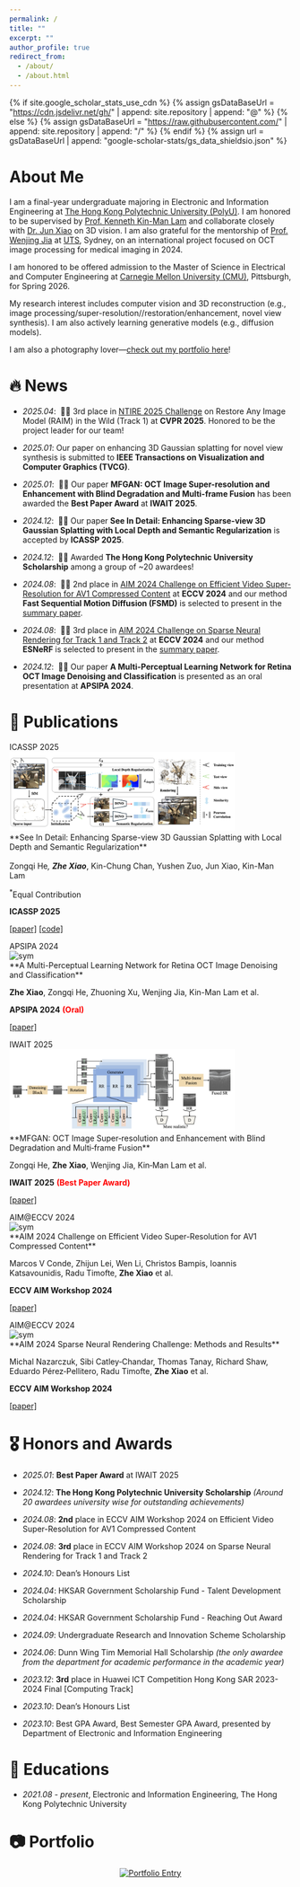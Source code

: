 ```yaml
---
permalink: /
title: ""
excerpt: ""
author_profile: true
redirect_from: 
  - /about/
  - /about.html
---
```


{% if site.google_scholar_stats_use_cdn %}
{% assign gsDataBaseUrl = "https://cdn.jsdelivr.net/gh/" | append: site.repository | append: "@" %}
{% else %}
{% assign gsDataBaseUrl = "https://raw.githubusercontent.com/" | append: site.repository | append: "/" %}
{% endif %}
{% assign url = gsDataBaseUrl | append: "google-scholar-stats/gs_data_shieldsio.json" %}

<span class='anchor' id='about-me'></span>

# About Me

I am a final-year undergraduate majoring in Electronic and Information Engineering at [The Hong Kong Polytechnic University (PolyU)](https://www.polyu.edu.hk/). I am honored to be supervised by [Prof. Kenneth Kin-Man Lam](https://scholar.google.com.hk/citations?user=6yK7bewAAAAJ) and collaborate closely with [Dr. Jun Xiao](https://junxiao01.github.io/) on 3D vision. I am also grateful for the mentorship of [Prof. Wenjing Jia](https://scholar.google.com.au/citations?hl=en&user=BzXhftkAAAAJ) at [UTS](https://www.uts.edu.au/), Sydney, on an international project focused on OCT image processing for medical imaging in 2024.

I am honored to be offered admission to the Master of Science in Electrical and Computer Engineering at [Carnegie Mellon University (CMU)](https://www.cmu.edu), Pittsburgh, for Spring 2026.

My research interest includes computer vision and 3D reconstruction (e.g., image processing/super-resolution//restoration/enhancement, novel view synthesis). I am also actively learning generative models (e.g., diffusion models).

<!-- I am also a photography lover—[check out my selected photos here](photowall/photowall.html)! -->
I am also a photography lover—[check out my portfolio here](https://zachary-zhexiao.github.io/#-portfolio)!
<!--Google citation: <a href='https://scholar.google.com/citations?user=kH0sdkwAAAAJ'><img src="https://img.shields.io/endpoint?logo=Google%20Scholar&url=https%3A%2F%2Fcdn.jsdelivr.net%2Fgh%2FYushenZuo%2Fyushenzuo.github.io@google-scholar-stats%2Fgs_data_shieldsio.json&labelColor=f6f6f6&color=9cf&style=flat&label=citations"></a> -->




# 🔥 News

- *2025.04*: &nbsp;🎉🎉 3rd place in <a href='https://cvlai.net/ntire/2025/'>NTIRE 2025 Challenge</a> on Restore Any Image Model (RAIM) in the Wild (Track 1) at **CVPR 2025**. Honored to be the project leader for our team!


- *2025.01*:&nbsp;Our paper on enhancing 3D Gaussian splatting for novel view synthesis is submitted to **IEEE Transactions on Visualization and Computer Graphics (TVCG)**.

- *2025.01*: &nbsp;🎉🎉 Our paper **MFGAN: OCT Image Super-resolution and Enhancement with Blind Degradation and Multi-frame Fusion** has been awarded the **Best Paper Award** at **IWAIT 2025**.

- *2024.12*: &nbsp;🎉🎉 Our paper **See In Detail: Enhancing Sparse-view 3D Gaussian Splatting with Local Depth and Semantic Regularization** is accepted by **ICASSP 2025**. 
<!--on enhancing 3D Gaussian splatting for novel view synthesis under sparse views-->

- *2024.12*: &nbsp;🎉🎉 Awarded **The Hong Kong Polytechnic University Scholarship** among a group of ~20 awardees!

- *2024.08*: &nbsp;🎉🎉 2nd place in <a href='https://codalab.lisn.upsaclay.fr/competitions/17705'>AIM 2024 Challenge on Efficient Video Super-Resolution for AV1 Compressed Content</a> at **ECCV 2024** and our method **Fast Sequential Motion Diffusion (FSMD)** is selected to present in the [summary paper](https://arxiv.org/pdf/2409.17256).

- *2024.08*: &nbsp;🎉🎉 3rd place in <a href='https://codalab.lisn.upsaclay.fr/competitions/19222'>AIM 2024 Challenge on Sparse Neural Rendering for Track 1 and Track 2</a> at **ECCV 2024** and our method **ESNeRF** is selected to present in the [summary paper](https://arxiv.org/pdf/2409.15045).

- *2024.12*: &nbsp;🎉🎉 Our paper **A Multi-Perceptual Learning Network for Retina OCT Image Denoising and Classification** is presented as an oral presentation at **APSIPA 2024**.


# 📝 Publications 


<div class='paper-box'><div class='paper-box-image'><div><div class="badge">ICASSP 2025</div><img src='images/ICASSP_2025.png' alt="sym" width="80%"></div></div>
<div class='paper-box-text' markdown="1">
**See In Detail: Enhancing Sparse-view 3D Gaussian Splatting with Local Depth and Semantic Regularization**
  
Zongqi He<sup>*</sup>, **Zhe Xiao**<sup>*</sup>, Kin-Chung Chan, Yushen Zuo, Jun Xiao, Kin-Man Lam

<sup>*</sup>Equal Contribution

**ICASSP 2025**

[\[paper\]](https://arxiv.org/abs/2501.11508) [\[code\]](https://github.com/wuyou012/SIDGaussian)

</div>
</div>


<div class='paper-box'><div class='paper-box-image'><div><div class="badge">APSIPA 2024</div><img src='images/APSIPA2024.png' alt="sym" width="80%"></div></div>
<div class='paper-box-text' markdown="1">
**A Multi-Perceptual Learning Network for Retina OCT Image Denoising and Classification**
  
**Zhe Xiao**, Zongqi He, Zhuoning Xu, Wenjing Jia, Kin-Man Lam et al.

**APSIPA 2024** <span style="color:red">**(Oral)**</span>

[\[paper\]](https://ieeexplore.ieee.org/document/10848686)
</div>
</div>


<div class='paper-box'><div class='paper-box-image'><div><div class="badge">IWAIT 2025</div><img src='images/iwait2025.png' alt="sym" width="80%"></div></div>
<div class='paper-box-text' markdown="1">
**MFGAN: OCT Image Super‑resolution and Enhancement with Blind Degradation and Multi‑frame Fusion**

Zongqi He, **Zhe Xiao**, Wenjing Jia, Kin‑Man Lam et al.

**IWAIT 2025** <span style="color:red">**(Best Paper Award)**</span>

[\[paper\]](https://www.spiedigitallibrary.org/conference-proceedings-of-spie/13510/1351005/MFGAN--OCT-image-super-resolution-and-enhancement-with-blind/10.1117/12.3057230.short?webSyncID=6c60a397-8a3b-1bd9-3761-10bda6d2d646&sessionGUID=366cc9a6-5379-ee29-40a0-45b97a32d400)
</div>
</div>




<div class='paper-box'><div class='paper-box-image'><div><div class="badge">AIM@ECCV 2024</div><img src='images/AIM2024_video.png' alt="sym" width="80%"></div></div>
<div class='paper-box-text' markdown="1">
**AIM 2024 Challenge on Efficient Video Super-Resolution for AV1 Compressed Content**
  
Marcos V Conde, Zhijun Lei, Wen Li, Christos Bampis, Ioannis Katsavounidis, Radu Timofte, **Zhe Xiao** et al.

**ECCV AIM Workshop 2024**

[\[paper\]](https://arxiv.org/abs/2409.17256)

</div>
</div>



<div class='paper-box'><div class='paper-box-image'><div><div class="badge">AIM@ECCV 2024</div><img src='images/AIM2024_3D.png' alt="sym" width="80%"></div></div>
<div class='paper-box-text' markdown="1">
**AIM 2024 Sparse Neural Rendering Challenge: Methods and Results**

Michal Nazarczuk, Sibi Catley‑Chandar, Thomas Tanay, Richard Shaw, Eduardo Pérez‑Pellitero, Radu Timofte, **Zhe Xiao** et al.

**ECCV AIM Workshop 2024**

[\[paper\]](https://arxiv.org/abs/2409.15045)
</div>
</div>



# 🎖 Honors and Awards
- *2025.01*: **Best Paper Award** at IWAIT 2025

- *2024.12*: **The Hong Kong Polytechnic University Scholarship** 
  *(Around 20 awardees university wise for outstanding achievements)*
- *2024.08*: **2nd** place in ECCV AIM Workshop 2024 on Efficient Video Super-Resolution for AV1 Compressed Content
- *2024.08*: **3rd** place in ECCV AIM Workshop 2024 on Sparse Neural Rendering for Track 1 and Track 2
- *2024.10*: Dean’s Honours List
- *2024.04*: HKSAR Government Scholarship Fund - Talent Development Scholarship
- *2024.04*: HKSAR Government Scholarship Fund - Reaching Out Award
- *2024.09*: Undergraduate Research and Innovation Scheme Scholarship
- *2024.06*: Dunn Wing Tim Memorial Hall Scholarship *(the only awardee from the department for academic performance in the academic year)*
- *2023.12*: **3rd** place in Huawei ICT Competition Hong Kong SAR 2023-2024 Final [Computing Track]
- *2023.10*: Dean’s Honours List
- *2023.10*: Best GPA Award, Best Semester GPA Award, presented by Department of Electronic and Information Engineering



# 📖 Educations
- *2021.08 - present*, Electronic and Information Engineering, The Hong Kong Polytechnic University



# 📷 Portfolio

<!-- [![Portfolio Entry](images/Portfolio.jpg)](https://zachary-zhexiao.github.io/_pages/photowall/photowall.html) -->

<div align="center">
<a href="https://zachary-zhexiao.webflow.io/">
  <img src="images/Portfolio.jpg" alt="Portfolio Entry" width="70%">
</a>
</div>
<!-- 🖼️ -->


<!-- 
# 💻 Experience
- *2024.07 - 2024.08*, Engineering Summer Programme, Girton College, University of Cambridge
- *2023.09 – 2024.09*, Undergraduate Research and Innovation Scheme (URIS)
# 💬 Invited Talks
- *2021.06*, Lorem ipsum dolor sit amet, consectetur adipiscing elit. Vivamus ornare aliquet ipsum, ac tempus justo dapibus sit amet. 
- *2021.03*, Lorem ipsum dolor sit amet, consectetur adipiscing elit. Vivamus ornare aliquet ipsum, ac tempus justo dapibus sit amet.  \| [\[video\]](https://github.com/)
# 💻 Internships
- *2019.05 - 2020.02*, [Lorem](https://github.com/), China.
-->

<!-- 

-->
